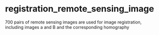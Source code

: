 # registration_remote_sensing_image
700 pairs of remote sensing images are used for image registration, including images a and B and the corresponding homography
